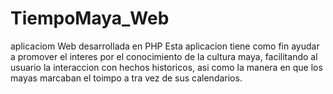 # TiempoMaya_Web
aplicaciom Web desarrollada en PHP 
Esta aplicacion tiene como fin ayudar a  promover el interes por el conocimiento  de la cultura maya, facilitando al usuario la interaccion con hechos historicos, asi como la manera en que los mayas  marcaban el toimpo a tra vez de sus calendarios.

